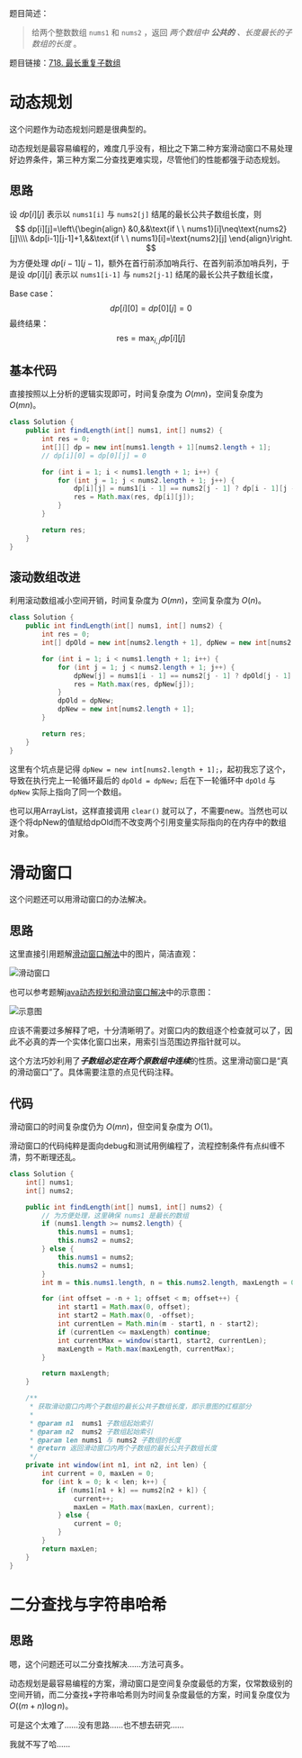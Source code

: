题目简述：

> 给两个整数数组 `nums1` 和 `nums2` ，返回 *两个数组中 **公共的** 、长度最长的子数组的长度* 。

题目链接：[718. 最长重复子数组](https://leetcode.cn/problems/maximum-length-of-repeated-subarray/)

# 动态规划

这个问题作为动态规划问题是很典型的。

动态规划是最容易编程的，难度几乎没有，相比之下第二种方案滑动窗口不易处理好边界条件，第三种方案二分查找更难实现，尽管他们的性能都强于动态规划。

## 思路

设 $dp[i][j]$ 表示以 `nums1[i]` 与 `nums2[j]` 结尾的最长公共子数组长度，则
$$
dp[i][j]=\left\{\begin{align}
&0,&&\text{if \ \ nums1}[i]\neq\text{nums2}[j]\\\\
&dp[i-1][j-1]+1,&&\text{if \ \ nums1}[i]=\text{nums2}[j]
\end{align}\right.
$$
为方便处理 $dp[i-1][j-1]$，额外在首行前添加哨兵行、在首列前添加哨兵列，于是设 $dp[i][j]$ 表示以 `nums1[i-1]` 与 `nums2[j-1]` 结尾的最长公共子数组长度，

Base case：
$$
dp[i][0]=dp[0][j]=0
$$
最终结果：
$$
\text{res}=\max_{i,j}dp[i][j]
$$

## 基本代码

直接按照以上分析的逻辑实现即可，时间复杂度为 $O(mn)$，空间复杂度为 $O(mn)$。

```java
class Solution {
    public int findLength(int[] nums1, int[] nums2) {
        int res = 0;
        int[][] dp = new int[nums1.length + 1][nums2.length + 1];
        // dp[i][0] = dp[0][j] = 0

        for (int i = 1; i < nums1.length + 1; i++) {
            for (int j = 1; j < nums2.length + 1; j++) {
                dp[i][j] = nums1[i - 1] == nums2[j - 1] ? dp[i - 1][j - 1] + 1 : 0;
                res = Math.max(res, dp[i][j]);
            }
        }

        return res;
    }
}
```

## 滚动数组改进

利用滚动数组减小空间开销，时间复杂度为 $O(mn)$，空间复杂度为 $O(n)$。

```java
class Solution {
    public int findLength(int[] nums1, int[] nums2) {
        int res = 0;
        int[] dpOld = new int[nums2.length + 1], dpNew = new int[nums2.length + 1];

        for (int i = 1; i < nums1.length + 1; i++) {
            for (int j = 1; j < nums2.length + 1; j++) {
                dpNew[j] = nums1[i - 1] == nums2[j - 1] ? dpOld[j - 1] + 1 : 0;
                res = Math.max(res, dpNew[j]);
            }
            dpOld = dpNew;
            dpNew = new int[nums2.length + 1];
        }

        return res;
    }
}
```

这里有个坑点是记得 `dpNew = new int[nums2.length + 1];`，起初我忘了这个，导致在执行完上一轮循环最后的 `dpOld = dpNew;` 后在下一轮循环中 `dpOld` 与 `dpNew` 实际上指向了同一个数组。

也可以用ArrayList，这样直接调用 `clear()` 就可以了，不需要new。当然也可以逐个将dpNew的值赋给dpOld而不改变两个引用变量实际指向的在内存中的数组对象。

# 滑动窗口

这个问题还可以用滑动窗口的办法解决。

## 思路

这里直接引用题解[滑动窗口解法](https://leetcode.cn/problems/maximum-length-of-repeated-subarray/solutions/28583/wu-li-jie-fa-by-stg-2/)中的图片，简洁直观：

![滑动窗口](/images/718.gif)

也可以参考题解[java动态规划和滑动窗口解决](https://leetcode.cn/problems/maximum-length-of-repeated-subarray/solutions/310179/javadong-tai-gui-hua-jie-jue-qi-shi-jiu-shi-zui-ch/)中的示意图：

![示意图](/images/718_1.png)

应该不需要过多解释了吧，十分清晰明了。对窗口内的数组逐个检查就可以了，因此不必真的弄一个实体化窗口出来，用索引当范围边界指针就可以。

这个方法巧妙利用了***子数组必定在两个原数组中连续***的性质。这里滑动窗口是“真的滑动窗口”了。具体需要注意的点见代码注释。

## 代码

滑动窗口的时间复杂度仍为 $O(mn)$，但空间复杂度为 $O(1)$。

滑动窗口的代码纯粹是面向debug和测试用例编程了，流程控制条件有点纠缠不清，剪不断理还乱。

```java
class Solution {
    int[] nums1;
    int[] nums2;

    public int findLength(int[] nums1, int[] nums2) {
        // 为方便处理，这里确保 nums1 是最长的数组
        if (nums1.length >= nums2.length) {
            this.nums1 = nums1;
            this.nums2 = nums2;
        } else {
            this.nums1 = nums2;
            this.nums2 = nums1;
        }
        int m = this.nums1.length, n = this.nums2.length, maxLength = 0;

        for (int offset = -n + 1; offset < m; offset++) {
            int start1 = Math.max(0, offset);
            int start2 = Math.max(0, -offset);
            int currentLen = Math.min(m - start1, n - start2);
            if (currentLen <= maxLength) continue;
            int currentMax = window(start1, start2, currentLen);
            maxLength = Math.max(maxLength, currentMax);
        }

        return maxLength;
    }

    /**
     * 获取滑动窗口内两个子数组的最长公共子数组长度，即示意图的红框部分
     *
     * @param n1  nums1 子数组起始索引
     * @param n2  nums2 子数组起始索引
     * @param len nums1 与 nums2 子数组的长度
     * @return 返回滑动窗口内两个子数组的最长公共子数组长度
     */
    private int window(int n1, int n2, int len) {
        int current = 0, maxLen = 0;
        for (int k = 0; k < len; k++) {
            if (nums1[n1 + k] == nums2[n2 + k]) {
                current++;
                maxLen = Math.max(maxLen, current);
            } else {
                current = 0;
            }
        }
        return maxLen;
    }
}
```

# 二分查找与字符串哈希

## 思路

嗯，这个问题还可以二分查找解决……方法可真多。

动态规划是最容易编程的方案，滑动窗口是空间复杂度最低的方案，仅常数级别的空间开销，而二分查找+字符串哈希则为时间复杂度最低的方案，时间复杂度仅为 $O\big((m+n)\log n\big)$。

可是这个太难了……没有思路……也不想去研究……

我就不写了哈……